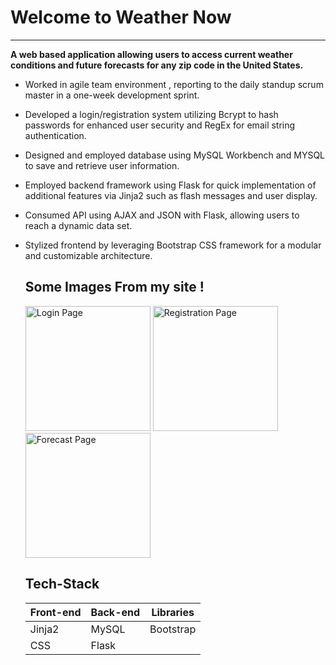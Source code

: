 <div>
  <h1>Welcome to Weather Now</h1>
  <hr />
  <p>
  <strong>A web based application allowing users to access current weather conditions and future forecasts for any zip code in the United States. 
 
  </strong>

- Worked in agile team environment , reporting to the daily standup scrum master in a one-week development sprint.

- Developed a login/registration system utilizing Bcrypt to hash passwords for enhanced user security and RegEx for email string authentication.

- Designed and employed database using MySQL Workbench and MYSQL to save and retrieve user information.

- Employed backend framework using Flask for quick implementation of additional features via Jinja2 such as flash messages and user display.

- Consumed API using AJAX and JSON with Flask, allowing users to reach a dynamic data set.

- Stylized frontend by leveraging Bootstrap CSS framework for a modular and customizable architecture.



  </p>
  <div>
    <h2>Some Images From my site !</h2>
    <div>
      <img style="width: 200px;" src="https://i.imgur.com/kb2tQsk.jpg" alt="Login Page"/>
      <img style="width: 200px;" src="https://i.imgur.com/mhQrGW1.jpg" alt="Registration Page"/>
      <img style="width: 200px;" src="https://i.imgur.com/OVs3fKv.jpg" alt="Forecast Page"/>
    </div>
    <h2>Tech-Stack</h2>
    <div>
      <table>
        <thead>
          <tr>
            <th>
              Front-end
            </th>
            <th>
              Back-end
            </th>
            <th>
              Libraries
            </th>
          </tr>
        </thead>
        <tbody>
          <tr>
            <td>
            Jinja2
            </td>
            <td>
            MySQL
            </td>
            <td>
            Bootstrap
            </td>
          </tr>
          <tr>
            <td>
            CSS
            </td>
            <td>
            Flask
            </td>
          </tr>
        </tbody>
      </table
    </div>
   </div>
</div>
